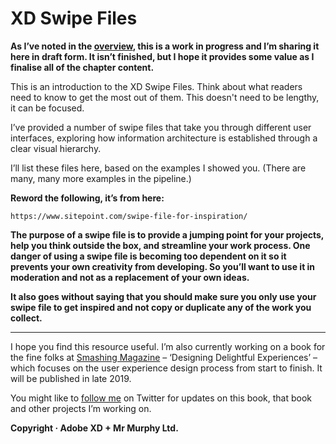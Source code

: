 XD Swipe Files
==============

**As I’ve noted in the [overview](https://github.com/fehler/building-beautiful-uis/blob/master/00-Overview.md), this is a work in progress and I’m sharing it here in draft form. It isn’t finished, but I hope it provides some value as I finalise all of the chapter content.**



This is an introduction to the XD Swipe Files. Think about what readers need to know to get the most out of them. This doesn't need to be lengthy, it can be focused.

I’ve provided a number of swipe files that take you through different user interfaces, exploring how information architecture is established through a clear visual hierarchy.

I’ll list these files here, based on the examples I showed you. (There are many, many more examples in the pipeline.)

**Reword the following, it’s from here:**

	https://www.sitepoint.com/swipe-file-for-inspiration/

**The purpose of a swipe file is to provide a jumping point for your projects, help you think outside the box, and streamline your work process. One danger of using a swipe file is becoming too dependent on it so it prevents your own creativity from developing. So you’ll want to use it in moderation and not as a replacement of your own ideas.**

**It also goes without saying that you should make sure you only use your swipe file to get inspired and not copy or duplicate any of the work you collect.**

<!-- Perhaps move this 'Warning, don't steal stuff' comment to the introduction of the whole book? -->


---


I hope you find this resource useful. I’m also currently working on a book for the fine folks at [Smashing Magazine](https://www.smashingmagazine.com) – ‘Designing Delightful Experiences’ – which focuses on the user experience design process from start to finish. It will be published in late 2019.

You might like to [follow me](https://www.twitter.com/fehler) on Twitter for updates on this book, that book and other projects I’m working on.

**Copyright · Adobe XD + Mr Murphy Ltd.**